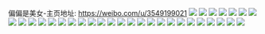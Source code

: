 偏偏是美女-主页地址: https://weibo.com/u/3549199021 
![](https://wx4.sinaimg.cn/mw2000/d38c7aadly1h9jfodab8qj21te1tex6p.jpg) 
![](https://wx4.sinaimg.cn/mw2000/d38c7aadly1h9jfoem5lmj22c02c0kjm.jpg) 
![](https://wx4.sinaimg.cn/mw2000/d38c7aadly1h9jfog51ksj20m613ewkp.jpg) 
![](https://wx4.sinaimg.cn/mw2000/d38c7aadly1h95rn4xl0lj212j37kb2b.jpg) 
![](https://wx4.sinaimg.cn/mw2000/d38c7aadly1h93poiayhwj235s2dcqv6.jpg) 
![](https://wx4.sinaimg.cn/mw2000/d38c7aadly1h93poj3w22j235s2dchdu.jpg) 
![](https://wx4.sinaimg.cn/mw2000/d38c7aadly1h93pofw15uj235s2dc1ky.jpg) 
![](https://wx4.sinaimg.cn/mw2000/d38c7aadly1h8xf8fimfyj22c02c04qs.jpg) 
![](https://wx4.sinaimg.cn/mw2000/d38c7aadly1h8xbq9mgyej20zo2567wh.jpg) 
![](https://wx4.sinaimg.cn/mw2000/d38c7aadly1h8xbqe692bj20zo256dr3.jpg) 
![](https://wx4.sinaimg.cn/mw2000/d38c7aadly1h8xbqivop0j20zo256tkm.jpg) 
![](https://wx4.sinaimg.cn/mw2000/d38c7aadly1h8wvoeatd1j217d37kb2a.jpg) 
![](https://wx4.sinaimg.cn/mw2000/d38c7aadly1h8wvolaz26j225737knpf.jpg) 
![](https://wx4.sinaimg.cn/mw2000/d38c7aadly1h8vbiz83duj22c0340npg.jpg) 
![](https://wx4.sinaimg.cn/mw2000/d38c7aadly1h8pstpc1wfj20zo256e6k.jpg) 
![](https://wx4.sinaimg.cn/mw2000/d38c7aadly1h8o9el52k6j22dr36ce85.jpg) 
![](https://wx4.sinaimg.cn/mw2000/d38c7aadly1h8o9enssdhj22dr36cb2c.jpg) 
![](https://wx4.sinaimg.cn/mw2000/d38c7aadly1h8o9ei6htaj22dr36cqva.jpg) 
![](https://wx4.sinaimg.cn/mw2000/d38c7aadly1h8o9eqmg5cj22dr36cqva.jpg) 
![](https://wx4.sinaimg.cn/mw2000/d38c7aadly1h8o9etgq81j22dr36chdx.jpg) 
![](https://wx4.sinaimg.cn/mw2000/d38c7aadly1h8o9ewbds9j22dr36ckjp.jpg) 
![](https://wx4.sinaimg.cn/mw2000/d38c7aadly1h8o9ezdah4j22dr36c4qv.jpg) 
![](https://wx4.sinaimg.cn/mw2000/d38c7aadly1h8o9f3fp0bj22dr36c1l2.jpg) 
![](https://wx4.sinaimg.cn/mw2000/d38c7aadly1h8o9f6dsanj22dr36c4qu.jpg) 
![](https://wx4.sinaimg.cn/mw2000/d38c7aadly1h8o9f927xnj22dr36cx6s.jpg) 
![](https://wx4.sinaimg.cn/mw2000/d38c7aadly1h8o9fc054ej22dr36cb2e.jpg) 
![](https://wx4.sinaimg.cn/mw2000/d38c7aadly1h8hrmb2hhuj21o02yoe7o.jpg) 
![](https://wx4.sinaimg.cn/mw2000/d38c7aadly1h8hrmbkyazj21o02yo1gw.jpg) 
![](https://wx4.sinaimg.cn/mw2000/d38c7aadly1h8hrmc2glaj21o02yohb5.jpg) 
![](https://wx4.sinaimg.cn/mw2000/d38c7aadly1h8gf2ec690j22560zox6p.jpg) 
![](https://wx4.sinaimg.cn/mw2000/d38c7aadly1h8febt1kf6j20zo256wmz.jpg) 

